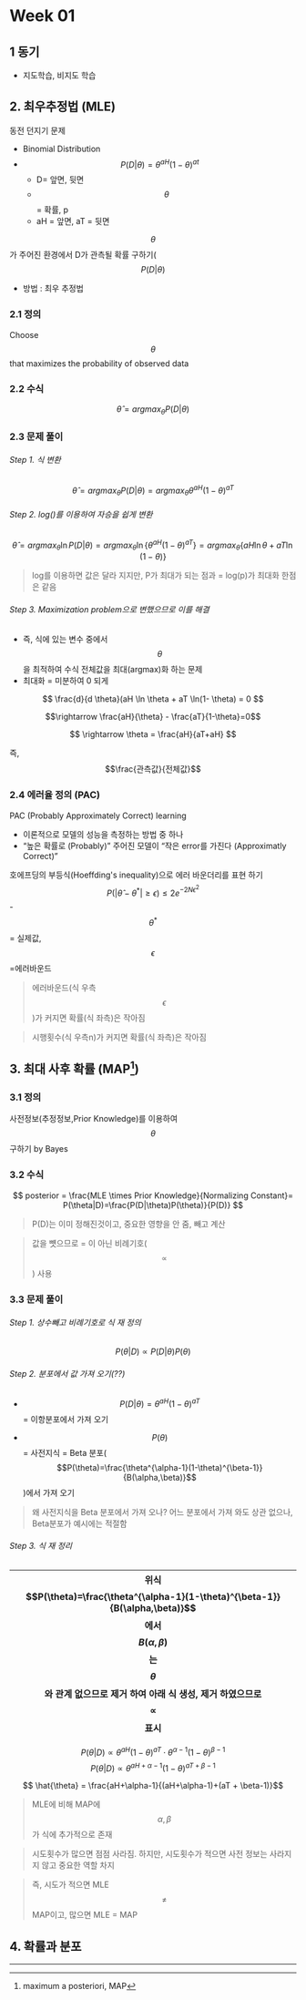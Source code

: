 # Week 01 

## 1 동기 

- 지도학습, 비지도 학습

## 2. 최우추정법 (MLE)

동전 던지기 문제 
- Binomial Distribution 
- $$P(D|\theta) = \theta^{aH}(1-\theta)^{at}$$
    - D= 앞면, 뒷면
    - $$\theta$$ = 확률, p 
    - aH = 앞면, aT = 뒷면 

$$\theta$$가 주어진 환경에서 D가 관측될 확률 구하기($$P(D|\theta)$$
- 방법 : 최우 추정법 


### 2.1 정의 
Choose $$\theta$$ that maximizes the probability of observed data 

### 2.2 수식
$$ \hat\theta = argmax_\theta P(D|\theta)   $$

### 2.3 문제 풀이 
###### Step 1. 식 변환 
$$ \hat\theta = argmax_\theta P(D|\theta) = argmax_\theta\theta^{aH}(1- \theta)^{aT}   $$

###### Step 2. log()를 이용하여 자승을 쉽게 변환 

$$ \hat\theta = argmax_\theta \ln P(D|\theta) = argmax_\theta \ln \{\theta^{aH}(1- \theta)^{aT}\}   = argmax_\theta \{aH \ln \theta + aT \ln(1- \theta)\} $$

> log를 이용하면 값은 달라 지지만, P가 최대가 되는 점과 = log(p)가 최대화 한점은 같음 

###### Step 3. Maximization problem으로 변했으므로 이를 해결
- 즉, 식에 있는 변수 중에서 $$\theta$$을 최적하여 수식 전체값을 최대(argmax)화 하는 문제
- 최대화 = 미분하여  0 되게 

$$ \frac{d}{d \theta}(aH \ln \theta + aT \ln(1- \theta) = 0 $$

$$\rightarrow \frac{aH}{\theta} - \frac{aT}{1-\theta}=0$$

$$ \rightarrow \theta = \frac{aH}{aT+aH} $$

즉, $$\frac{관측값}{전체값}$$


### 2.4 에러율 정의 (PAC)
PAC (Probably Approximately Correct) learning
- 이론적으로 모델의 성능을 측정하는 방법 중 하나
- “높은 확률로 (Probably)” 주어진 모델이 “작은 error를 가진다 (Approximatly Correct)”

호에프딩의 부등식(Hoeffding's inequality)으로 에러 바운더리를 표현 하기 
$$P(|\hat{\theta} - \theta^*|\geq \epsilon)\leq 2e^{-2N\epsilon^2}$$
    - $$\theta^*$$= 실제값, $$\epsilon$$=에러바운드 

> 에러바운드(식 우측$$\epsilon$$)가 커지면 확률(식 좌측)은 작아짐

> 시행횟수(식 우측n)가 커지면 확률(식 좌측)은 작아짐 

## 3. 최대 사후 확률 (MAP[^1])

### 3.1 정의 
사전정보(추정정보,Prior Knowledge)를 이용하여 $$\theta$$구하기 by Bayes

### 3.2 수식 
$$ posterior = \frac{MLE \times Prior Knowledge}{Normalizing Constant}= P(\theta|D)=\frac{P(D|\theta)P(\theta)}{P(D)} $$

> P(D)는 이미 정해진것이고, 중요한 영향을 안 줌, 빼고 계산

> 값을 뻇으므로 = 이 아닌 비례기호($$ \propto $$) 사용


### 3.3 문제 풀이 

###### Step 1. 상수빼고 비례기호로 식 재 정의 

$$ P(\theta |D) \propto P(D|\theta )P(\theta) $$
  

###### Step 2. 분포에서 값 가져 오기(??) 
- $$P(D|\theta) = \theta^{aH}(1-\theta)^{aT} $$ = 이항분포에서 가져 오기 

- $$P(\theta)$$ = 사전지식 = Beta 분포($$P(\theta)=\frac{\theta^{\alpha-1}(1-\theta)^{\beta-1}}{B(\alpha,\beta)}$$)에서 가져 오기


> 왜 사전지식을 Beta 분포에서 가져 오나? 어느 분포에서 가져 와도 상관 없으나, Beta분포가 예시에는 적절함

###### Step 3. 식 재 정리 

|위식 $$P(\theta)=\frac{\theta^{\alpha-1}(1-\theta)^{\beta-1}}{B(\alpha,\beta)}$$에서 $$B(\alpha,\beta)$$는 $$\theta$$와 관계 없으므로 제거 하여 아래 식 생성, 제거 하였으므로 $$\propto$$표시 |
|-|

$$ P(\theta |D) \propto \theta^{aH}(1-\theta)^{aT} \cdot \theta^{\alpha-1}(1-\theta)^{\beta-1} $$
$$ P(\theta |D) \propto \theta^{aH+\alpha-1}(1-\theta)^{aT + \beta-1}$$ 


$$ \hat{\theta} = \frac{aH+\alpha-1}{(aH+\alpha-1)+(aT + \beta-1)}$$

> MLE에 비해 MAP에 $$\alpha, \beta$$가 식에 추가적으로 존재 

> 시도횟수가 많으면 점점 사라짐. 하지만, 시도횟수가 적으면 사전 정보는 사라지지 않고 중요한 역할 차지 

> 즉, 시도가 적으면 MLE $$\neq$$ MAP이고, 많으면 MLE = MAP



## 4. 확률과 분포 



---
[^1]: maximum a posteriori, MAP
